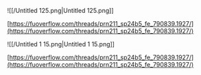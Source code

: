 ![[/Untitled 125.png|Untitled 125.png]]

[https://fuoverflow.com/threads/prn211_sp24b5_fe_790839.1927/](https://fuoverflow.com/threads/prn211_sp24b5_fe_790839.1927/)

  

  

![[/Untitled 1 15.png|Untitled 1 15.png]]

[https://fuoverflow.com/threads/prn211_sp24b5_fe_790839.1927/](https://fuoverflow.com/threads/prn211_sp24b5_fe_790839.1927/)